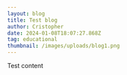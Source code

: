 ```yaml
---
layout: blog
title: Test blog
author: Cristopher
date: 2024-01-08T18:07:27.868Z
tag: educational
thumbnail: /images/uploads/blog1.png
---
```

Test content